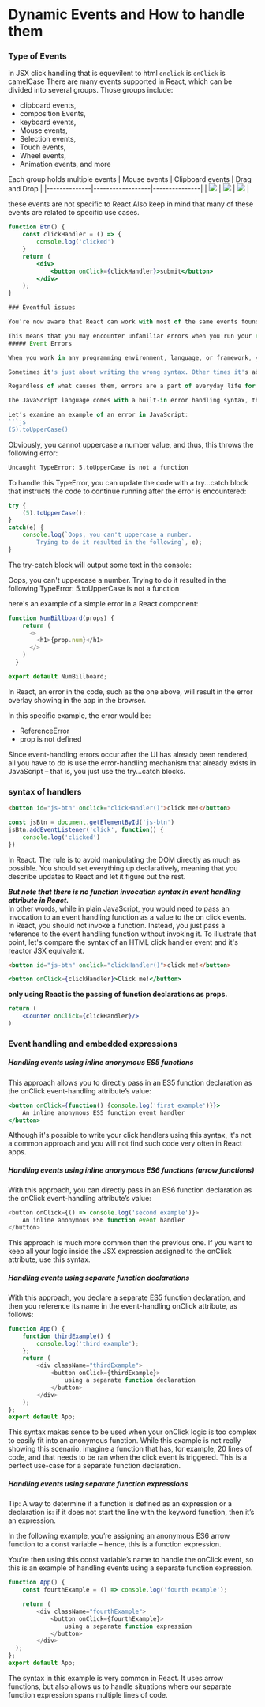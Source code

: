 # Dynamic Events and How to handle them

### Type of Events
in JSX click handling that is equevilent to html `onclick` is `onClick` is camelCase 
There are many events supported in React, which can be divided into several groups. Those groups include: 
- clipboard events,
- composition Events, 
- keyboard events, 
- Mouse events, 
- Selection events, 
- Touch events, 
- Wheel events, 
- Animation events, 
and more

Each group holds multiple events
| Mouse events | Clipboard events | Drag and Drop |
|--------------|------------------|---------------|
| ![](../Pics/mouseEvents.png) | ![](../Pics/clipboardEvents.png) | ![](../Pics/dragAndDrop.png) |

these events are not specific to React Also keep in mind that many of these events are related to specific use cases. 

```jsx
function Btn() {
    const clickHandler = () => {
        console.log('clicked')
    }
    return (
        <div>
            <button onClick={clickHandler}>submit</button>
        </div>
    );
}

### Eventful issues

You’re now aware that React can work with most of the same events found in HTML, although React handles them differently.

This means that you may encounter unfamiliar errors when you run your event-driven React code. However, in this reading, you’ll learn about some of the most common errors associated with events and how you can deal with them.
##### Event Errors

When you work in any programming environment, language, or framework, you are bound to write code that throws errors, for a variety of reasons.

Sometimes it's just about writing the wrong syntax. Other times it's about not thinking of all the possible scenarios and all the possible ways that things can go wrong in your code.

Regardless of what causes them, errors are a part of everyday life for a developer.

The JavaScript language comes with a built-in error handling syntax, the try...catch syntax.

Let’s examine an example of an error in JavaScript:
```js
(5).toUpperCase()
```
Obviously, you cannot uppercase a number value, and thus, this throws the following error:
```bash
Uncaught TypeError: 5.toUpperCase is not a function
```
To handle this TypeError, you can update the code with a try...catch block that instructs the code to continue running after the error is encountered:
```js
try {
    (5).toUpperCase();
} 
catch(e) {
    console.log(`Oops, you can't uppercase a number. 
        Trying to do it resulted in the following`, e);
}
```
The try-catch block will output some text in the console:

Oops, you can't uppercase a number. Trying to do it resulted in the following TypeError: 5.toUpperCase is not a function

here's an example of a simple error in a React component:
```jsx
function NumBillboard(props) {
    return (
      <>
        <h1>{prop.num}</h1>
      </>
    )
  }

export default NumBillboard;
```
In React, an error in the code, such as the one above, will result in the error overlay showing in the app in the browser.

In this specific example, the error would be:
- ReferenceError
- prop is not defined

Since event-handling errors occur after the UI has already been rendered, all you have to do is use the error-handling mechanism that already exists in JavaScript – that is, you just use the try...catch blocks.

### syntax of handlers

```html
<button id="js-btn" onclick="clickHandler()">click me!</button>
```
```js
const jsBtn = document.getElementById('js-btn')
jsBtn.addEventListener('click', function() {
    console.log('clicked')
})
```


In React. The rule is to avoid manipulating the DOM directly as much as possible. You should set everything up declaratively, meaning that you describe updates to React and let it figure out the rest. 

_**But note that there is no function invocation syntax in event handling attribute in React.**_   
In other words, while in plain JavaScript, you would need to pass an invocation to an event handling function as a value to the on click events.  
In React, you should not invoke a function. Instead, you just pass a reference to the event handling function without invoking it. To illustrate that point, let's compare the syntax of an HTML click handler event and it's reactor JSX equivalent. 

```html
<button id="js-btn" onclick="clickHandler()">click me!</button>
```
```jsx
<button onClick={clickHandler}>Click me!</button>
```
**only using React is the passing of function declarations as props.** 
```jsx
return (
    <Counter onClick={clickHandler}/>
)
```

### Event handling and embedded expressions

##### Handling events using inline anonymous ES5 functions

This approach allows you to directly pass in an ES5 function declaration as the onClick event-handling attribute’s value:
```jsx
<button onClick={function() {console.log('first example')}}>
    An inline anonymous ES5 function event handler
</button>
```

Although it's possible to write your click handlers using this syntax, it's not a common approach and you will not find such code very often in React apps.

##### Handling events using inline anonymous ES6 functions (arrow functions)

With this approach, you can directly pass in an ES6 function declaration as the onClick event-handling attribute’s value:
```js
<button onClick={() => console.log('second example')}>
    An inline anonymous ES6 function event handler
</button>
```

This approach is much more common then the previous one. If you want to keep all your logic inside the JSX expression assigned to the onClick attribute, use this syntax.

##### Handling events using separate function declarations

With this approach, you declare a separate ES5 function declaration, and then you reference its name in the event-handling onClick attribute, as follows:
```js
function App() {
    function thirdExample() {
        console.log('third example');
    };
    return (
        <div className="thirdExample">
            <button onClick={thirdExample}>
                using a separate function declaration
            </button>
        </div>
    );
};
export default App;
```

This syntax makes sense to be used when your onClick logic is too complex to easily fit into an anonymous function. While this example is not really showing this scenario, imagine a function that has, for example, 20 lines of code, and that needs to be ran when the click event is triggered. This is a perfect use-case for a separate function declaration.

##### Handling events using separate function expressions

Tip: A way to determine if a function is defined as an expression or a declaration is: if it does not start the line with the keyword function, then it’s an expression.

In the following example, you’re assigning an anonymous ES6 arrow function to a const variable – hence, this is a function expression.

You’re then using this const variable’s name to handle the onClick event, so this is an example of handling events using a separate function expression.
```js
function App() {
    const fourthExample = () => console.log('fourth example');

    return (
        <div className="fourthExample">
            <button onClick={fourthExample}>
                using a separate function expression
            </button>
        </div>
  );
};
export default App;
```

The syntax in this example is very common in React. It uses arrow functions, but also allows us to handle situations where our separate function expression spans multiple lines of code.

